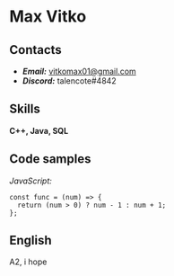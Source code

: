 Max Vitko
=
Contacts
---
+ _**Email:**_ vitkomax01@gmail.com
+ _**Discord:**_  talencote#4842
 
Skills
---
**C++, Java, SQL**

Code samples
-
*JavaScript:*
```
const func = (num) => {  
  return (num > 0) ? num - 1 : num + 1;   
};  
```
English
-
A2, i hope
